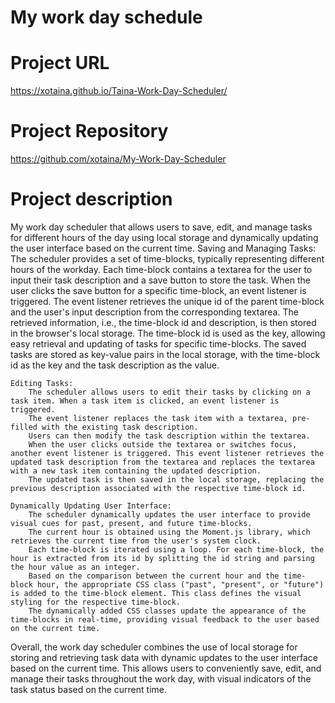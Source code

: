 # My work day schedule

# Project URL
https://xotaina.github.io/Taina-Work-Day-Scheduler/

# Project Repository
https://github.com/xotaina/My-Work-Day-Scheduler

# Project description
My work day scheduler that allows users to save, edit, and manage tasks for different hours of the day using local storage and dynamically updating the user interface based on the current time.
    Saving and Managing Tasks:
        The scheduler provides a set of time-blocks, typically representing different hours of the workday. Each time-block contains a textarea for the user to input their task description and a save button to store the task.
        When the user clicks the save button for a specific time-block, an event listener is triggered. The event listener retrieves the unique id of the parent time-block and the user's input description from the corresponding textarea.
        The retrieved information, i.e., the time-block id and description, is then stored in the browser's local storage. The time-block id is used as the key, allowing easy retrieval and updating of tasks for specific time-blocks.
        The saved tasks are stored as key-value pairs in the local storage, with the time-block id as the key and the task description as the value.

    Editing Tasks:
        The scheduler allows users to edit their tasks by clicking on a task item. When a task item is clicked, an event listener is triggered.
        The event listener replaces the task item with a textarea, pre-filled with the existing task description.
        Users can then modify the task description within the textarea.
        When the user clicks outside the textarea or switches focus, another event listener is triggered. This event listener retrieves the updated task description from the textarea and replaces the textarea with a new task item containing the updated description.
        The updated task is then saved in the local storage, replacing the previous description associated with the respective time-block id.

    Dynamically Updating User Interface:
        The scheduler dynamically updates the user interface to provide visual cues for past, present, and future time-blocks.
        The current hour is obtained using the Moment.js library, which retrieves the current time from the user's system clock.
        Each time-block is iterated using a loop. For each time-block, the hour is extracted from its id by splitting the id string and parsing the hour value as an integer.
        Based on the comparison between the current hour and the time-block hour, the appropriate CSS class ("past", "present", or "future") is added to the time-block element. This class defines the visual styling for the respective time-block.
        The dynamically added CSS classes update the appearance of the time-blocks in real-time, providing visual feedback to the user based on the current time.

Overall, the work day scheduler combines the use of local storage for storing and retrieving task data with dynamic updates to the user interface based on the current time. This allows users to conveniently save, edit, and manage their tasks throughout the work day, with visual indicators of the task status based on the current time.